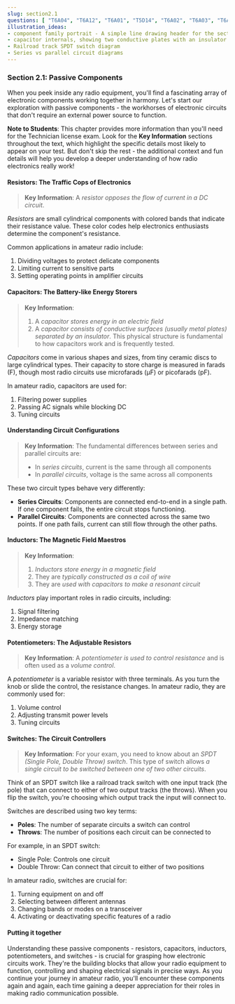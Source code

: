 ```yaml
---
slug: section2.1
questions: [ "T6A04", "T6A12", "T6A01", "T5D14", "T6A02", "T6A03", "T6A06", "T5D13", "T6A05", "T6A07", "T6D08", "T6A08" ]
illustration_ideas:
- component family portrait - A simple line drawing header for the section showing the basic components with friendly faces, positioned like a family photo.
- capacitor internals, showing two conductive plates with an insulator
- Railroad track SPDT switch diagram
- Series vs parallel circuit diagrams
---
```


### Section 2.1: Passive Components

When you peek inside any radio equipment, you'll find a fascinating array of electronic components working together in harmony. Let's start our exploration with passive components - the workhorses of electronic circuits that don't require an external power source to function.

**Note to Students**: This chapter provides more information than you'll need for the Technician license exam. Look for the **Key Information** sections throughout the text, which highlight the specific details most likely to appear on your test. But don't skip the rest - the additional context and fun details will help you develop a deeper understanding of how radio electronics really work!

#### Resistors: The Traffic Cops of Electronics

> **Key Information**: A *resistor opposes the flow of current in a DC circuit*.

*Resistors* are small cylindrical components with colored bands that indicate their resistance value. These color codes help electronics enthusiasts determine the component's resistance. 

Common applications in amateur radio include:
1. Dividing voltages to protect delicate components
2. Limiting current to sensitive parts
3. Setting operating points in amplifier circuits

#### Capacitors: The Battery-like Energy Storers

> **Key Information**:
> 1. A *capacitor stores energy in an electric field*
> 2. A *capacitor consists of conductive surfaces (usually metal plates) separated by an insulator*. This physical structure is fundamental to how capacitors work and is frequently tested.

*Capacitors* come in various shapes and sizes, from tiny ceramic discs to large cylindrical types. Their capacity to store charge is measured in farads (F), though most radio circuits use microfarads (µF) or picofarads (pF).

In amateur radio, capacitors are used for:
1. Filtering power supplies
2. Passing AC signals while blocking DC
3. Tuning circuits

#### Understanding Circuit Configurations

> **Key Information**: The fundamental differences between series and parallel circuits are:
> - In *series circuits*, current is the same through all components
> - In *parallel circuits*, voltage is the same across all components

These two circuit types behave very differently:
- **Series Circuits**: Components are connected end-to-end in a single path. If one component fails, the entire circuit stops functioning.
- **Parallel Circuits**: Components are connected across the same two points. If one path fails, current can still flow through the other paths.

#### Inductors: The Magnetic Field Maestros

> **Key Information**:
> 1. *Inductors store energy in a magnetic field*
> 2. They are *typically constructed as a coil of wire*
> 3. They are *used with capacitors to make a resonant circuit*

*Inductors* play important roles in radio circuits, including:
1. Signal filtering
2. Impedance matching
3. Energy storage

#### Potentiometers: The Adjustable Resistors

> **Key Information**: A *potentiometer is used to control resistance* and is often used as a *volume control*.

A *potentiometer* is a variable resistor with three terminals. As you turn the knob or slide the control, the resistance changes. In amateur radio, they are commonly used for:
1. Volume control
2. Adjusting transmit power levels
3. Tuning circuits

#### Switches: The Circuit Controllers

> **Key Information**: For your exam, you need to know about an *SPDT (Single Pole, Double Throw) switch*. This type of switch allows *a single circuit to be switched between one of two other circuits*.

Think of an SPDT switch like a railroad track switch with one input track (the pole) that can connect to either of two output tracks (the throws). When you flip the switch, you're choosing which output track the input will connect to.

Switches are described using two key terms:
- **Poles**: The number of separate circuits a switch can control
- **Throws**: The number of positions each circuit can be connected to

For example, in an SPDT switch:
- Single Pole: Controls one circuit
- Double Throw: Can connect that circuit to either of two positions

In amateur radio, switches are crucial for:
1. Turning equipment on and off
2. Selecting between different antennas
3. Changing bands or modes on a transceiver
4. Activating or deactivating specific features of a radio

#### Putting it together

Understanding these passive components - resistors, capacitors, inductors, potentiometers, and switches - is crucial for grasping how electronic circuits work. They're the building blocks that allow your radio equipment to function, controlling and shaping electrical signals in precise ways. As you continue your journey in amateur radio, you'll encounter these components again and again, each time gaining a deeper appreciation for their roles in making radio communication possible.
